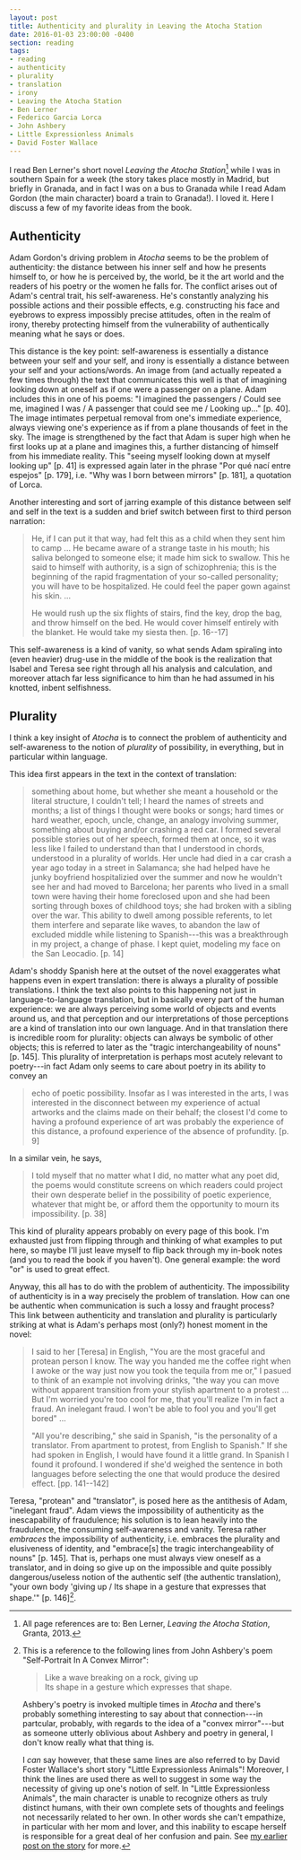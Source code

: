 ```yaml
---
layout: post
title: Authenticity and plurality in Leaving the Atocha Station
date: 2016-01-03 23:00:00 -0400
section: reading
tags:
- reading
- authenticity
- plurality
- translation
- irony
- Leaving the Atocha Station
- Ben Lerner
- Federico Garcia Lorca
- John Ashbery
- Little Expressionless Animals
- David Foster Wallace
---
```


I read Ben Lerner's short novel *Leaving the Atocha Station*[^cite] while I was in southern Spain for a week (the story takes place mostly in Madrid, but briefly in Granada, and in fact I was on a bus to Granada while I read Adam Gordon (the main character) board a train to Granada!). I loved it. Here I discuss a few of my favorite ideas from the book.

[^cite]: All page references are to: Ben Lerner, *Leaving the Atocha Station*, Granta, 2013.

## Authenticity

Adam Gordon's driving problem in *Atocha* seems to be the problem of authenticity: the distance between his inner self and how he presents himself to, or how he is perceived by, the world, be it the art world and the readers of his poetry or the women he falls for. The conflict arises out of Adam's central trait, his self-awareness. He's constantly analyzing his possible actions and their possible effects, e.g. constructing his face and eyebrows to express impossibly precise attitudes, often in the realm of irony, thereby protecting himself from the vulnerability of authentically meaning what he says or does.



This distance is the key point: self-awareness is essentially a distance between your self and your self, and irony is essentially a distance between your self and your actions/words. An image from (and actually repeated a few times through) the text that communicates this well is that of imagining looking down at oneself as if one were a passenger on a plane. Adam includes this in one of his poems: "I imagined the passengers / Could see me, imagined I was / A passenger that could see me / Looking up..." [p. 40]. The image intimates perpetual removal from one's immediate experience, always viewing one's experience as if from a plane thousands of feet in the sky. The image is strengthened by the fact that Adam is super high when he first looks up at a plane and imagines this, a further distancing of himself from his immediate reality. This "seeing myself looking down at myself looking up" [p. 41] is expressed again later in the phrase "Por qué nací entre espejos" [p. 179], i.e. "Why was I born between mirrors" [p. 181], a quotation of Lorca.

Another interesting and sort of jarring example of this distance between self and self in the text is a sudden and brief switch between first to third person narration:

> He, if I can put it that way, had felt this as a child when they sent him to camp ... He became aware of a strange taste in his mouth; his saliva belonged to someone else; it made him sick to swallow. This he said to himself with authority, is a sign of schizophrenia; this is the beginning of the rapid fragmentation of your so-called personality; you will have to be hospitalized. He could feel the paper gown against his skin. ...
> 
> He would rush up the six flights of stairs, find the key, drop the bag, and throw himself on the bed. He would cover himself entirely with the blanket. He would take my siesta then. [p. 16--17]

This self-awareness is a kind of vanity, so what sends Adam spiraling into (even heavier) drug-use in the middle of the book is the realization that Isabel and Teresa see right through all his analysis and calculation, and moreover attach far less significance to him than he had assumed in his knotted, inbent selfishness.

## Plurality

I think a key insight of *Atocha* is to connect the problem of authenticity and self-awareness to the notion of *plurality* of possibility, in everything, but in particular within language.

This idea first appears in the text in the context of translation:

> something about home, but whether she meant a household or the literal structure, I couldn't tell; I heard the names of streets and months; a list of things I thought were books or songs; hard times or hard weather, epoch, uncle, change, an analogy involving summer, something about buying and/or crashing a red car. I formed several possible stories out of her speech, formed them at once, so it was less like I failed to understand than that I understood in chords, understood in a plurality of worlds. Her uncle had died in a car crash a year ago today in a street in Salamanca; she had helped have he junky boyfriend hospitalizied over the summer and now he wouldn't see her and had moved to Barcelona; her parents who lived in a small town were having their home foreclosed upon and she had been sorting through boxes of childhood toys; she had broken with a sibling over the war. This ability to dwell among possible referents, to let them interfere and separate like waves, to abandon the law of excluded middle while listening to Spanish---this was a breakthrough in my project, a change of phase. I kept quiet, modeling my face on the San Leocadio. [p. 14]

Adam's shoddy Spanish here at the outset of the novel exaggerates what happens even in expert translation: there is always a plurality of possible translations. I think the text also points to this happening not just in language-to-language translation, but in basically every part of the human experience: we are always perceiving some world of objects and events around us, and that perception and our interpretations of those perceptions are a kind of translation into our own language. And in that translation there is incredible room for plurality: objects can always be symbolic of other objects; this is referred to later as the "tragic interchangeability of nouns" [p. 145]. This plurality of interpretation is perhaps most acutely relevant to poetry---in fact Adam only seems to care about poetry in its ability to convey an

> echo of poetic possibility. Insofar as I was interested in the arts, I was interested in the disconnect between my experience of actual artworks and the claims made on their behalf; the closest I'd come to having a profound experience of art was probably the experience of this distance, a profound experience of the absence of profundity. [p. 9]

In a similar vein, he says,

> I told myself that no matter what I did, no matter what any poet did, the poems would constitute screens on which readers could project their own desperate belief in the possibility of poetic experience, whatever that might be, or afford them the opportunity to mourn its impossibility. [p. 38]

This kind of plurality appears probably on every page of this book. I'm exhausted just from flipping through and thinking of what examples to put here, so maybe I'll just leave myself to flip back through my in-book notes (and you to read the book if you haven't). One general example: the word "or" is used to great effect.

Anyway, this all has to do with the problem of authenticity. The impossibility of authenticity is in a way precisely the problem of translation. How can one be authentic when communication is such a lossy and fraught process? This link between authenticity and translation and plurality is particularly striking at what is Adam's perhaps most (only?) honest moment in the novel:

> I said to her [Teresa] in English, "You are the most graceful and protean person I know. The way you handed me the coffee right when I awoke or the way just now you took the tequila from me or," I pasued to think of an example not involving drinks, "the way you can move without apparent transition from your stylish apartment to a protest ... But I'm worried you're too cool for me, that you'll realize I'm in fact a fraud. An inelegant fraud. I won't be able to fool you and you'll get bored" ...
> 
> "All you're describing," she said in Spanish, "is the personality of a translator. From apartment to protest, from English to Spanish." If she had spoken in English, I would have found it a little grand. In Spanish I found it profound. I wondered if she'd weighed the sentence in both languages before selecting the one that would produce the desired effect. [pp. 141--142]

Teresa, "protean" and "translator", is posed here as the antithesis of Adam, "inelegant fraud". Adam views the impossibility of authenticity as the inescapability of fraudulence; his solution is to lean heavily into the fraudulence, the consuming self-awareness and vanity. Teresa rather *embraces* the impossibility of authenticity, i.e. embraces the plurality and elusiveness of identity, and "embrace[s] the tragic interchangeability of nouns" [p. 145]. That is, perhaps one must always view oneself as a translator, and in doing so give up on the impossible and quite possibly dangerous/useless notion of the authentic self (the authentic translation), "your own body 'giving up / Its shape in a gesture that expresses that shape.'" [p. 146][^ashbery].

[^ashbery]: This is a reference to the following lines from John Ashbery's poem "Self-Portrait In A Convex Mirror":
    
    > Like a wave breaking on a rock, giving up  
    > Its shape in a gesture which expresses that shape.
    
    Ashbery's poetry is invoked multiple times in *Atocha* and there's probably something interesting to say about that connection---in partcular, probably, with regards to the idea of a "convex mirror"---but as someone utterly oblivious about Ashbery and poetry in general, I don't know really what that thing is.
    
    I *can* say however, that these same lines are also referred to by David Foster Wallace's short story "Little Expressionless Animals"! Moreover, I think the lines are used there as well to suggest in some way the necessity of giving up one's notion of self. In "Little Expressionless Animals", the main character is unable to recognize others as truly distinct humans, with their own complete sets of thoughts and feelings not necessarily related to her own. In other words she can't empathize, in particular with her mom and lover, and this inability to escape herself is responsible for a great deal of her confusion and pain. See [my earlier post on the story][litexpanim] for more.
    
[litexpanim]: /2014/10/10/geometry-litexpanim/

